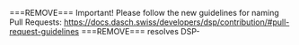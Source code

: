===REMOVE===
Important! Please follow the new guidelines for naming Pull Requests: https://docs.dasch.swiss/developers/dsp/contribution/#pull-request-guidelines
===REMOVE===
resolves DSP-